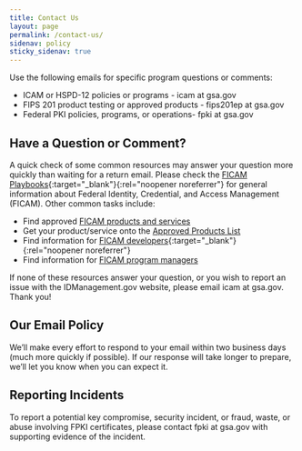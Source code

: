 ```yaml
---
title: Contact Us
layout: page
permalink: /contact-us/
sidenav: policy
sticky_sidenav: true
---
```


Use the following emails for specific program questions or comments:
- ICAM or HSPD-12 policies or programs - icam at gsa.gov
- FIPS 201 product testing or approved products - fips201ep at gsa.gov
- Federal PKI policies, programs, or operations- fpki at gsa.gov

## Have a Question or Comment?
A quick check of some common resources may answer your question more quickly than waiting for a return email. Please check the [FICAM Playbooks](https://playbooks.idmanagement.gov){:target="_blank"}{:rel="noopener noreferrer"} for general information about Federal Identity, Credential, and Access Management (FICAM). Other common tasks include:

- Find approved [FICAM products and services](../buy/icamsolutions/)
- Get your product/service onto the [Approved Products List](../buy#products/)
- Find information for [FICAM developers](https://playbooks.idmanagement.gov){:target="_blank"}{:rel="noopener noreferrer"}
- Find information for [FICAM program managers](../governance/ficam/)

If none of these resources answer your question, or you wish to report an issue with the IDManagement.gov website, please email icam at gsa.gov. Thank you!

## Our Email Policy

We’ll make every effort to respond to your email within two business days (much more quickly if possible). If our response will take longer to prepare, we’ll let you know when you can expect it.

## Reporting Incidents

To report a potential key compromise, security incident, or fraud, waste, or abuse involving FPKI certificates, please contact fpki at gsa.gov with supporting evidence of the incident.
